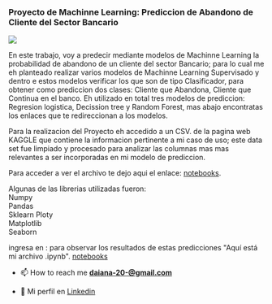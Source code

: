 ### Proyecto de Machinne Learning: Prediccion de Abandono de Cliente del Sector Bancario  
![](imagenes/foto_noticia.jpg)  

En este trabajo, voy a predecir mediante modelos de Machinne Learning la probabilidad de abandono de un cliente del sector Bancario; para lo cual me eh planteado realizar varios modelos de Machinne Learning Supervisado y dentro e estos modelos verificar los que son de tipo Clasificador, para obtener como prediccion dos clases: Cliente que Abandona, Cliente que Continua en el banco. Eh utilizado en total tres modelos de prediccion: Regresion logistica, Decission tree y Random Forest, mas abajo encontratas los enlaces que te redireccionan a los modelos.

Para la realizacion del Proyecto eh accedido a un CSV. de la pagina web KAGGLE que contiene la informacion pertinente a mi caso de uso; este data set fue limpiado y procesado para analizar las columnas mas mas relevantes a ser incorporadas en mi modelo de prediccion.  

Para acceder a ver el archivo te dejo aqui el enlace: [notebooks](https://github.com/DaianaSaenz/proyecto-machine-learning/blob/master/src/notebooks/limpieza_datos.ipynb).  

Algunas de las librerias utilizadas fueron:  
Numpy  
Pandas  
Sklearn 
Ploty  
Matplotlib  
Seaborn  
  

ingresa en : para observar los resultados de estas predicciones 
"Aquí está mi archivo .ipynb". [notebooks](https://github.com/DaianaSaenz/proyecto-machine-learning/blob/master/src/notebooks/decission_tree.ipynb)

- 📫 How to reach me **daiana-20-@gmail.com**

- :gem: Mi perfil en [Linkedin](https://www.linkedin.com/in/daiana-noelia-saenz)